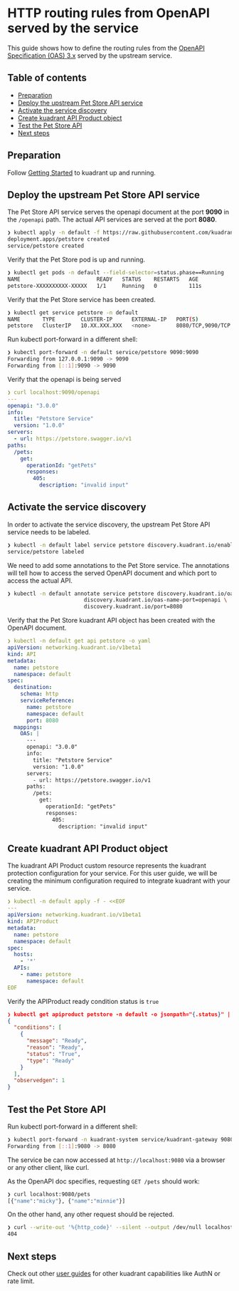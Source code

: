 # HTTP routing rules from OpenAPI served by the service

This guide shows how to define the routing rules
from the [OpenAPI Specification (OAS) 3.x](https://github.com/OAI/OpenAPI-Specification/blob/main/versions/3.0.2.md)
served by the upstream service.

## Table of contents

* [Preparation](#preparation)
* [Deploy the upstream Pet Store API service](#deploy-the-upstream-pet-store-api-service)
* [Activate the service discovery](#activate-the-service-discovery)
* [Create kuadrant API Product object](#create-kuadrant-api-product-object)
* [Test the Pet Store API](#test-the-pet-store-api)
* [Next steps](#next-steps)

## Preparation

Follow [Getting Started](/doc/getting-started.md) to kuadrant up and running.

## Deploy the upstream Pet Store API service

The Pet Store API service serves the openapi document at the port **9090** in the `/openapi` path.
The actual API services are served at the port **8080**.

```bash
❯ kubectl apply -n default -f https://raw.githubusercontent.com/kuadrant/kuadrant-controller/main/examples/openapi-served-service/petstore.yaml
deployment.apps/petstore created
service/petstore created
```

Verify that the Pet Store pod is up and running.

```bash
❯ kubectl get pods -n default --field-selector=status.phase==Running
NAME                        READY   STATUS    RESTARTS   AGE
petstore-XXXXXXXXXX-XXXXX   1/1     Running   0          111s
```

Verify that the Pet Store service has been created.

```bash
❯ kubectl get service petstore -n default
NAME       TYPE        CLUSTER-IP      EXTERNAL-IP   PORT(S)             AGE
petstore   ClusterIP   10.XX.XXX.XXX   <none>        8080/TCP,9090/TCP   2m41s
```

Run kubectl port-forward in a different shell:

```bash
❯ kubectl port-forward -n default service/petstore 9090:9090
Forwarding from 127.0.0.1:9090 -> 9090
Forwarding from [::1]:9090 -> 9090
```

Verify that the openapi is being served

```yaml
❯ curl localhost:9090/openapi
---
openapi: "3.0.0"
info:
  title: "Petstore Service"
  version: "1.0.0"
servers:
  - url: https://petstore.swagger.io/v1
paths:
  /pets:
    get:
      operationId: "getPets"
      responses:
        405:
          description: "invalid input"
```

## Activate the service discovery

In order to activate the service discovery, the upstream Pet Store API service needs to be labeled.

```bash
❯ kubectl -n default label service petstore discovery.kuadrant.io/enabled=true
service/petstore labeled
```

We need to add some annotations to the Pet Store service.
The annotations will tell how to access the served OpenAPI document
and which port to access the actual API.

```bash
❯ kubectl -n default annotate service petstore discovery.kuadrant.io/oas-path="/openapi" \
                        discovery.kuadrant.io/oas-name-port=openapi \
                        discovery.kuadrant.io/port=8080
```

Verify that the Pet Store kuadrant API object has been created with the OpenAPI document.

```yaml
❯ kubectl -n default get api petstore -o yaml
apiVersion: networking.kuadrant.io/v1beta1
kind: API
metadata:
  name: petstore
  namespace: default
spec:
  destination:
    schema: http
    serviceReference:
      name: petstore
      namespace: default
      port: 8080
  mappings:
    OAS: |
      ---
      openapi: "3.0.0"
      info:
        title: "Petstore Service"
        version: "1.0.0"
      servers:
        - url: https://petstore.swagger.io/v1
      paths:
        /pets:
          get:
            operationId: "getPets"
            responses:
              405:
                description: "invalid input"
```

## Create kuadrant API Product object

The kuadrant API Product custom resource represents the kuadrant protection configuration for your service.
For this user guide, we will be creating the minimum configuration required to integrate kuadrant with your service.

```yaml
❯ kubectl -n default apply -f - <<EOF
---
apiVersion: networking.kuadrant.io/v1beta1
kind: APIProduct
metadata:
  name: petstore
  namespace: default
spec:
  hosts:
    - '*'
  APIs:
    - name: petstore
      namespace: default
EOF
```

Verify the APIProduct ready condition status is `true`

```json
❯ kubectl get apiproduct petstore -n default -o jsonpath="{.status}" | jq '.'
{
  "conditions": [
    {
      "message": "Ready",
      "reason": "Ready",
      "status": "True",
      "type": "Ready"
    }
  ],
  "observedgen": 1
}
```

## Test the Pet Store API

Run kubectl port-forward in a different shell:

```bash
❯ kubectl port-forward -n kuadrant-system service/kuadrant-gateway 9080:80
Forwarding from [::1]:9080 -> 8080
```

The service be can now accessed at `http://localhost:9080` via a browser or any other client, like curl.

As the OpenAPI doc specifies, requesting `GET /pets` should work:

```bash
❯ curl localhost:9080/pets
[{"name":"micky"}, {"name":"minnie"}]
```

On the other hand, any other request should be rejected.

```bash
❯ curl --write-out '%{http_code}' --silent --output /dev/null localhost:9080/toy
404
```

## Next steps

Check out other [user guides](/README.md#user-guides) for other kuadrant capabilities like AuthN or rate limit.
